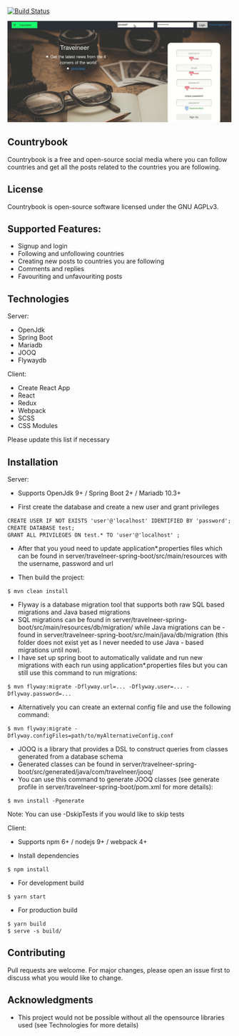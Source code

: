 
[![Build Status](https://cloud.drone.io/api/badges/youssef-sherif/countrybook/status.svg)](https://cloud.drone.io/youssef-sherif/countrybook)

![Farmers Market Finder Demo](sample.gif)

## Countrybook

Countrybook is a free and open-source social media where you can follow countries and get all the posts related to the countries you are following.

## License

Countrybook is open-source software licensed under the GNU AGPLv3.
      
## Supported Features:

- Signup and login
- Following and unfollowing countries
- Creating new posts to countries you are following
- Comments and replies
- Favouriting and unfavouriting posts

## Technologies

Server:
- OpenJdk
- Spring Boot
- Mariadb
- JOOQ
- Flywaydb

Client:
- Create React App
- React
- Redux
- Webpack
- SCSS
- CSS Modules

Please update this list if necessary

## Installation

Server:
- Supports OpenJdk 9+ / Spring Boot 2+  / Mariadb 10.3+

- First create the database and create a new user and grant privileges
```
CREATE USER IF NOT EXISTS 'user'@'localhost' IDENTIFIED BY 'password';
CREATE DATABASE test;
GRANT ALL PRIVILEGES ON test.* TO 'user'@'localhost' ;
```
- After that you youd need to update application*.properties files which can be found in server/travelneer-spring-boot/src/main/resources  with the username, password and url

- Then build the project:
```
$ mvn clean install
```

- Flyway is a database migration tool that supports both raw SQL based migrations and Java based migrations
- SQL migrations can be found in server/travelneer-spring-boot/src/main/resources/db/migration/ while Java migrations can be         - found in server/travelneer-spring-boot/src/main/java/db/migration (this folder does not exist yet as I never needed to use Java          - based migrations until now).
- I have set up spring boot to automatically validate and run new migrations with each run using application*.properties files but you can still use this command to run migrations:
```
$ mvn flyway:migrate -Dflyway.url=... -Dflyway.user=... -Dflyway.password=...
```
- Alternatively you can create an external config file and use the following command:
```
$ mvn flyway:migrate -Dflyway.configFiles=path/to/myAlternativeConfig.conf
```

- JOOQ is a library that provides a DSL to construct queries from classes generated from a database schema
- Generated classes can be found in server/travelneer-spring-boot/src/generated/java/com/travelneer/jooq/
- You can use this command to generate JOOQ classes (see generate profile in server/travelneer-spring-boot/pom.xml for more details):
```
$ mvn install -Pgenerate
```
Note: You can use -DskipTests if you would like to skip tests


Client:
- Supports npm 6+ / nodejs 9+ / webpack 4+

- Install dependencies
```
$ npm install
```

- For development build
```
$ yarn start
```

- For production build
```
$ yarn build
$ serve -s build/
```

## Contributing

Pull requests are welcome. For major changes, please open an issue first to discuss what you would like to change.

## Acknowledgments

- This project would not be possible without all the opensource libraries used (see Technologies for more details)
